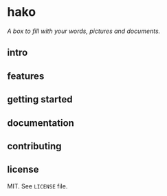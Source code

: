 # hako

_A box to fill with your words, pictures and documents._

## intro

## features

## getting started

## documentation

## contributing

## license

MIT. See `LICENSE` file.
